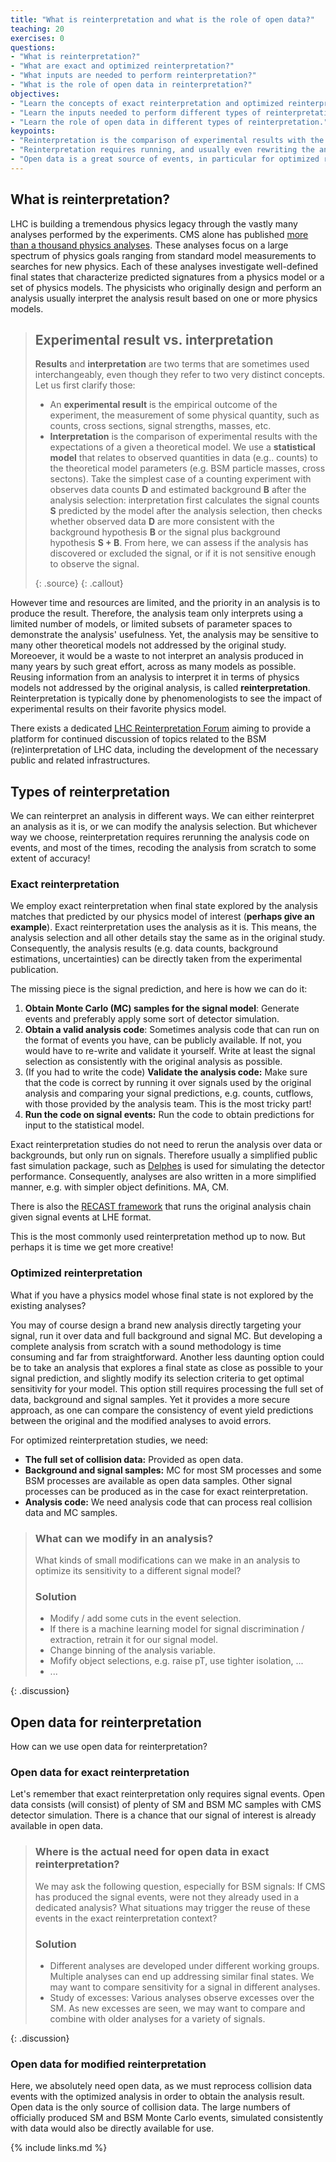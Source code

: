 ```yaml
---
title: "What is reinterpretation and what is the role of open data?"
teaching: 20
exercises: 0
questions:
- "What is reinterpretation?"
- "What are exact and optimized reinterpretation?"
- "What inputs are needed to perform reinterpretation?"
- "What is the role of open data in reinterpretation?"
objectives:
- "Learn the concepts of exact reinterpretation and optimized reinterpretation."
- "Learn the inputs needed to perform different types of reinterpretation."
- "Learn the role of open data in different types of reinterpretation."
keypoints:
- "Reinterpretation is the comparison of experimental results with the expectations of a given a theoretical model which was not already interpreted by the original analysis publication."
- "Reinterpretation requires running, and usually even rewriting the analysis. One can use the original analysis as it is (exact reinterpretation) or a modified version of it to optimize signal sensitivity (optimized reinterpretation.)"
- "Open data is a great source of events, in particular for optimized reinterpretation studies."
---
```


## What is reinterpretation?

LHC is building a tremendous physics legacy through the vastly many analyses performed by the experiments. CMS alone has published [more than a thousand physics analyses](https://cms-results-search.web.cern.ch/). These analyses focus on a large spectrum of physics goals ranging from standard model measurements to searches for new physics. Each of these analyses investigate well-defined final states that  characterize predicted signatures from a physics model or a set of physics models.  The physicists who originally design and perform an analysis usually interpret the analysis result based on one or more physics models.  

> ## Experimental result vs. interpretation
>
> **Results** and **interpretation** are two terms that are sometimes used interchangeably, even though they refer to two very distinct concepts. Let us first clarify those:
>
> * An **experimental result** is the empirical outcome of the experiment, the measurement of some physical quantity, such as counts, cross sections, signal strengths, masses, etc.
> * **Interpretation** is the comparison of experimental results with the expectations of a given a theoretical model.  We use a **statistical model** that relates to observed quantities in data (e.g.. counts) to the theoretical model parameters (e.g. BSM particle masses, cross sectons). Take the simplest case of a counting experiment with observes data counts **D** and estimated background **B** after the analysis selection:  interpretation first calculates the signal counts **S** predicted by the model after the analysis selection, then checks whether observed data **D** are more consistent with the background hypothesis **B** or the signal plus background hypothesis **S + B**.  From here, we can assess if the analysis has discovered or excluded the signal, or if it is not sensitive enough to observe the signal.   
>
> {: .source}
{: .callout}

However time and resources are limited, and the priority in an analysis is to produce the result. Therefore, the analysis team only interprets using a limited number of models, or limited subsets of parameter spaces to demonstrate the analysis' usefulness. Yet, the analysis may be sensitive to many other theoretical models not addressed by the original study.  Moreoever, it would be a waste to not interpret an analysis produced in many years by such great effort, across as many models as possible.  Reusing information from an analysis to interpret it in terms of physics models not addressed by the original analysis, is called **reinterpretation**. Reinterpretation is typically done by phenomenologists to see the impact of experimental results on their favorite physics model.

There exists a dedicated [LHC Reinterpretation Forum](https://twiki.cern.ch/twiki/bin/view/LHCPhysics/InterpretingLHCresults) aiming to provide a platform for continued discussion of topics related to the BSM (re)interpretation of LHC data, including the development of the necessary public and related infrastructures.

## Types of reinterpretation

We can reinterpret an analysis in different ways. We can either reinterpret an analysis as it is, or we can modify the analysis selection.
But whichever way we choose, reinterpretation requires rerunning the analysis code on events, and most of the times, recoding the analysis from scratch to some extent of accuracy! 

### Exact reinterpretation

We employ exact reinterpretation when final state explored by the analysis matches that predicted by our physics model of interest (**perhaps give an example**).
Exact reinterpretation uses the analysis as it is.  This means, the analysis selection and all other details stay the same as in the original study.  Consequently, the analysis results (e.g. data counts, background estimations, uncertainties) can be directly taken from the experimental publication.

The missing piece is the signal prediction, and here is how we can do it:
1. **Obtain Monte Carlo (MC) samples for the signal model**: Generate events and preferably apply some sort of detector simulation. 
2. **Obtain a valid analysis code**: Sometimes analysis code that can run on the format of events you have, can be publicly available. If not, you would have to re-write and validate it yourself. Write at least the signal selection as consistently with the original analysis as possible.
3. (If you had to write the code) **Validate the analysis code:** Make sure that the code is correct by running it over signals used by the original analysis and comparing your signal predictions, e.g. counts, cutflows, with those provided by the analysis team.  This is the most tricky part!
4. **Run the code on signal events:** Run the code to obtain predictions for input to the statistical model.

Exact reinterpretation studies do not need to rerun the analysis over data or backgrounds, but only run on signals.  Therefore usually a simplified public fast simulation package, such as [Delphes](https://cp3.irmp.ucl.ac.be/projects/delphes) is used for simulating the detector performance.  Consequently, analyses are also written in a more simplified manner, e.g. with simpler object definitions. MA, CM.

There is also the [RECAST framework](https://iris-hep.org/projects/recast.html) that runs the original analysis chain given signal events at LHE format.

This is the most commonly used reinterpretation method up to now.  But perhaps it is time we get more creative! 

### Optimized reinterpretation

What if you have a physics model whose final state is not explored by the existing analyses? 

You may of course design a brand new analysis directly targeting your signal, run it over data and full background and signal MC. But developing a complete analysis from scratch with a sound methodology is time consuming and far from straightforward.  Another less daunting option could be to take an analysis that explores a final state as close as possible to your signal prediction, and slightly modify its selection criteria to get optimal sensitivity for your model.
This option still requires processing the full set of data, background and signal samples. Yet it provides a more secure approach, as one can compare the consistency of event yield predictions between the original and the modified analyses to avoid errors.

For optimized reinterpretation studies, we need:
* **The full set of collision data:** Provided as open data.
* **Background and signal samples:** MC for most SM processes and some BSM processes are available as open data samples. Other signal processes can be produced as in the case for exact reinterpretation.
* **Analysis code:** We need analysis code that can process real collision data and MC samples.

> ### What can we modify in an analysis?
>
> What kinds of small modifications can we make in an analysis to optimize its sensitivity to a different signal model? 
>
> ### Solution
> 
> * Modify / add some cuts in the event selection.
> * If there is a machine learning model for signal discrimination / extraction, retrain it for our signal model.
> * Change binning of the analysis variable.
> * Mofify object selections, e.g. raise pT, use tighter isolation, ...
> * ...
>
{: .discussion}

## Open data for reinterpretation

How can we use open data for reinterpretation? 

### Open data for exact reinterpretation

Let's remember that exact reinterpretation only requires signal events.  Open data consists (will consist) of plenty of SM and BSM MC samples with CMS detector simulation.  There is a chance that our signal of interest is already available in open data.

> ### Where is the actual need for open data in exact reinterpretation?
>
> We may ask the following question, especially for BSM signals: If CMS has produced the signal events, were not they already used in a dedicated analysis? What situations may trigger the reuse of these events in the exact reinterpretation context?
> 
> ### Solution
> 
> * Different analyses are developed under different working groups.  Multiple analyses can end up addressing similar final states.  We may want to compare sensitivity for a signal in different analyses.
> * Study of excesses: Various analyses observe excesses over the SM. As new excesses are seen, we may want to compare and combine with older analyses for a variety of signals.    
> 
{: .discussion}

### Open data for modified reinterpretation

Here, we absolutely need open data, as we must reprocess collision data events with the optimized analysis in order to obtain the analysis result. Open data is the only source of collision data.  The large numbers of officially produced SM and BSM Monte Carlo events, simulated consistently with data would also be directly available for use.  

{% include links.md %}

